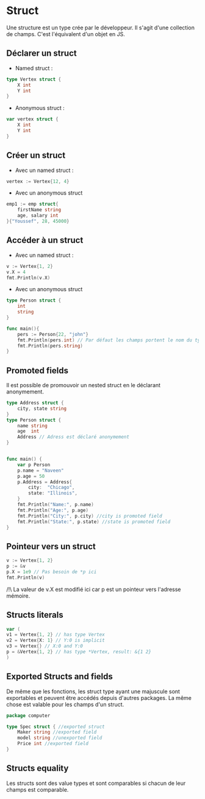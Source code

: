 # Struct

Une structure est un type crée par le développeur.
Il s'agit d'une collection de champs. C'est l'équivalent d'un objet en JS.

## Déclarer un struct
- Named struct :
```go
type Vertex struct {
    X int
    Y int
}
```
- Anonymous struct :
```go
var vertex struct {
    X int
    Y int
}
```
## Créer un struct
- Avec un named struct :
```go
vertex := Vertex{12, 4}
```
- Avec un anonymous struct
```go
emp1 := emp struct{
    firstName string
    age, salary int
}{"Youssef", 28, 45000}
```
## Accéder à un struct
- Avec un named struct :
```go
v := Vertex{1, 2}
v.X = 4
fmt.Println(v.X)
```
- Avec un anonymous struct
```go
type Person struct {
    int
    string
}

func main(){
    pers := Person{22, "john"}
    fmt.Println(pers.int) // Par défaut les champs portent le nom du type
    fmt.Println(pers.string)
}
```

## Promoted fields
Il est possible de promouvoir un nested struct en le déclarant anonymement.
```go
type Address struct {  
    city, state string
}
type Person struct {  
    name string
    age  int
    Address // Adress est déclaré anonymement
}


func main() {  
    var p Person
    p.name = "Naveen"
    p.age = 50
    p.Address = Address{
        city:  "Chicago",
        state: "Illinois",
    }
    fmt.Println("Name:", p.name)
    fmt.Println("Age:", p.age)
    fmt.Println("City:", p.city) //city is promoted field
    fmt.Println("State:", p.state) //state is promoted field
}
```

## Pointeur vers un struct

```go
v := Vertex{1, 2}
p := &v
p.X = 1e9 // Pas besoin de *p ici
fmt.Println(v)
```

/!\ La valeur de v.X est modifié ici car p est un pointeur vers l'adresse mémoire.

## Structs literals

```go
var (
v1 = Vertex{1, 2} // has type Vertex
v2 = Vertex{X: 1} // Y:0 is implicit
v3 = Vertex{} // X:0 and Y:0
p = &Vertex{1, 2} // has type *Vertex, result: &{1 2}
)
```
## Exported Structs and fields
De même que les fonctions, les struct type ayant une majuscule sont exportables et peuvent être accédés depuis d'autres packages. La même chose est valable pour les champs d'un struct.
```go
package computer

type Spec struct { //exported struct  
    Maker string //exported field
    model string //unexported field
    Price int //exported field
}
```

## Structs equality
Les structs sont des value types et sont comparables si chacun de leur champs est comparable.